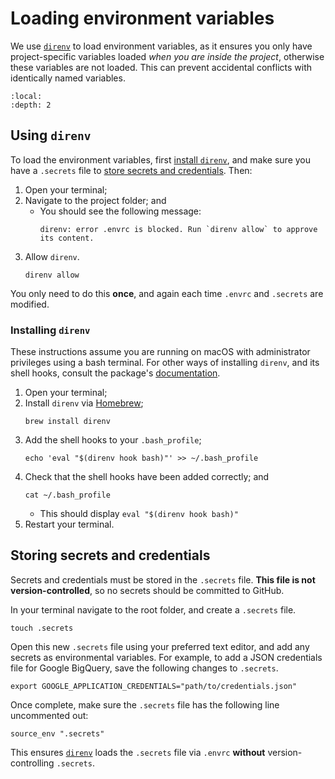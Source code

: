 # Loading environment variables

We use [`direnv`][direnv] to load environment variables, as it ensures you only have project-specific variables loaded
_when you are inside the project_, otherwise these variables are not loaded. This can prevent accidental conflicts
with identically named variables.

```{contents}
:local:
:depth: 2
```

## Using `direnv`

To load the environment variables, first [install `direnv`](#installing-direnv), and make sure you have a `.secrets`
file to [store secrets and credentials](#storing-secrets-and-credentials). Then:

1. Open your terminal;
2. Navigate to the project folder; and
   - You should see the following message:
     ```shell
     direnv: error .envrc is blocked. Run `direnv allow` to approve its content.
     ```
3. Allow `direnv`.
   ```shell
   direnv allow
   ```

You only need to do this **once**, and again each time `.envrc` and `.secrets` are modified.

### Installing `direnv`

These instructions assume you are running on macOS with administrator privileges using a bash terminal. For other ways
of installing `direnv`, and its shell hooks, consult the package's [documentation][direnv].

1. Open your terminal;
2. Install `direnv` via [Homebrew][homebrew];
   ```shell
   brew install direnv
   ```
3. Add the shell hooks to your `.bash_profile`;
   ```shell
   echo 'eval "$(direnv hook bash)"' >> ~/.bash_profile
   ```
4. Check that the shell hooks have been added correctly; and
   ```shell
   cat ~/.bash_profile
   ```
   - This should display `eval "$(direnv hook bash)"`
5. Restart your terminal.

## Storing secrets and credentials

Secrets and credentials must be stored in the `.secrets` file. **This file is not version-controlled**, so no secrets
should be committed to GitHub.

In your terminal navigate to the root folder, and create a `.secrets` file.

```shell
touch .secrets
```

Open this new `.secrets` file using your preferred text editor, and add any secrets as environmental variables. For
example, to add a JSON credentials file for Google BigQuery, save the following changes to `.secrets`.

```shell
export GOOGLE_APPLICATION_CREDENTIALS="path/to/credentials.json"
```

Once complete, make sure the `.secrets` file has the following line uncommented out:

```shell
source_env ".secrets"
```

This ensures [`direnv`][direnv] loads the `.secrets` file via `.envrc` **without** version-controlling `.secrets`.

[direnv]: https://direnv.net/
[homebrew]: https://brew.sh/

